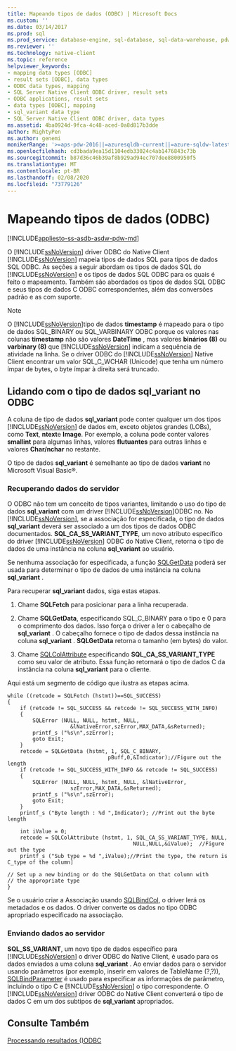 ```yaml
---
title: Mapeando tipos de dados (ODBC) | Microsoft Docs
ms.custom: ''
ms.date: 03/14/2017
ms.prod: sql
ms.prod_service: database-engine, sql-database, sql-data-warehouse, pdw
ms.reviewer: ''
ms.technology: native-client
ms.topic: reference
helpviewer_keywords:
- mapping data types [ODBC]
- result sets [ODBC], data types
- ODBC data types, mapping
- SQL Server Native Client ODBC driver, result sets
- ODBC applications, result sets
- data types [ODBC], mapping
- sql_variant data type
- SQL Server Native Client ODBC driver, data types
ms.assetid: 4ba0924d-9fca-4c48-aced-0a8d817b3dde
author: MightyPen
ms.author: genemi
monikerRange: '>=aps-pdw-2016||=azuresqldb-current||=azure-sqldw-latest||>=sql-server-2016||=sqlallproducts-allversions||>=sql-server-linux-2017||=azuresqldb-mi-current'
ms.openlocfilehash: cd3bada9ea15d1104edb33024c4ab1476843c73b
ms.sourcegitcommit: b87d36c46b39af8b929ad94ec707dee8800950f5
ms.translationtype: MT
ms.contentlocale: pt-BR
ms.lasthandoff: 02/08/2020
ms.locfileid: "73779126"
---
```

# <a name="mapping-data-types-odbc"></a>Mapeando tipos de dados (ODBC)
[!INCLUDE[appliesto-ss-asdb-asdw-pdw-md](../../includes/appliesto-ss-asdb-asdw-pdw-md.md)]

  O [!INCLUDE[ssNoVersion](../../includes/ssnoversion-md.md)] driver ODBC do Native Client [!INCLUDE[ssNoVersion](../../includes/ssnoversion-md.md)] mapeia tipos de dados SQL para tipos de dados SQL ODBC. As seções a seguir abordam os tipos de dados SQL do [!INCLUDE[ssNoVersion](../../includes/ssnoversion-md.md)] e os tipos de dados SQL ODBC para os quais é feito o mapeamento. Também são abordados os tipos de dados SQL ODBC e seus tipos de dados C ODBC correspondentes, além das conversões padrão e as com suporte.  
  
> [!NOTE]  
>  O [!INCLUDE[ssNoVersion](../../includes/ssnoversion-md.md)]tipo de dados **timestamp** é mapeado para o tipo de dados SQL_BINARY ou SQL_VARBINARY ODBC porque os valores nas colunas **timestamp** não são valores **DateTime** , mas valores **binários (8)** ou **varbinary (8)** que [!INCLUDE[ssNoVersion](../../includes/ssnoversion-md.md)] indicam a sequência de atividade na linha. Se o driver ODBC do [!INCLUDE[ssNoVersion](../../includes/ssnoversion-md.md)] Native Client encontrar um valor SQL_C_WCHAR (Unicode) que tenha um número ímpar de bytes, o byte ímpar à direita será truncado.  
  
## <a name="dealing-with-sql_variant-data-type-in-odbc"></a>Lidando com o tipo de dados sql_variant no ODBC  
 A coluna de tipo de dados **sql_variant** pode conter qualquer um dos tipos [!INCLUDE[ssNoVersion](../../includes/ssnoversion-md.md)] de dados em, exceto objetos grandes (LOBs), como **Text**, **ntext**e **Image**. Por exemplo, a coluna pode conter valores **smallint** para algumas linhas, valores **flutuantes** para outras linhas e valores **Char/nchar** no restante.  
  
 O tipo de dados **sql_variant** é semelhante ao tipo de dados **variant** no Microsoft Visual Basic®.  
  
### <a name="retrieving-data-from-the-server"></a>Recuperando dados do servidor  
 O ODBC não tem um conceito de tipos variantes, limitando o uso do tipo de dados **sql_variant** com um driver [!INCLUDE[ssNoVersion](../../includes/ssnoversion-md.md)]ODBC no. No [!INCLUDE[ssNoVersion](../../includes/ssnoversion-md.md)], se a associação for especificada, o tipo de dados **sql_variant** deverá ser associado a um dos tipos de dados ODBC documentados. **SQL_CA_SS_VARIANT_TYPE**, um novo atributo específico do driver [!INCLUDE[ssNoVersion](../../includes/ssnoversion-md.md)] ODBC do Native Client, retorna o tipo de dados de uma instância na coluna **sql_variant** ao usuário.  
  
 Se nenhuma associação for especificada, a função [SQLGetData](../../relational-databases/native-client-odbc-api/sqlgetdata.md) poderá ser usada para determinar o tipo de dados de uma instância na coluna **sql_variant** .  
  
 Para recuperar **sql_variant** dados, siga estas etapas.  
  
1.  Chame **SQLFetch** para posicionar para a linha recuperada.  
  
2.  Chame **SQLGetData**, especificando SQL_C_BINARY para o tipo e 0 para o comprimento dos dados. Isso força o driver a ler o cabeçalho de **sql_variant** . O cabeçalho fornece o tipo de dados dessa instância na coluna **sql_variant** . **SQLGetData** retorna o tamanho (em bytes) do valor.  
  
3.  Chame [SQLColAttribute](../../relational-databases/native-client-odbc-api/sqlcolattribute.md) especificando **SQL_CA_SS_VARIANT_TYPE** como seu valor de atributo. Essa função retornará o tipo de dados C da instância na coluna **sql_variant** para o cliente.  
  
 Aqui está um segmento de código que ilustra as etapas acima.  
  
```  
while ((retcode = SQLFetch (hstmt))==SQL_SUCCESS)  
{  
    if (retcode != SQL_SUCCESS && retcode != SQL_SUCCESS_WITH_INFO)  
    {  
        SQLError (NULL, NULL, hstmt, NULL,   
                    &lNativeError,szError,MAX_DATA,&sReturned);  
        printf_s ("%s\n",szError);  
        goto Exit;  
    }  
    retcode = SQLGetData (hstmt, 1, SQL_C_BINARY,   
                                pBuff,0,&Indicator);//Figure out the length  
    if (retcode != SQL_SUCCESS_WITH_INFO && retcode != SQL_SUCCESS)  
    {  
        SQLError (NULL, NULL, hstmt, NULL, &lNativeError,   
                    szError,MAX_DATA,&sReturned);  
        printf_s ("%s\n",szError);  
        goto Exit;  
    }  
    printf_s ("Byte length : %d ",Indicator); //Print out the byte length  
  
    int iValue = 0;  
    retcode = SQLColAttribute (hstmt, 1, SQL_CA_SS_VARIANT_TYPE, NULL,   
                                        NULL,NULL,&iValue);  //Figure out the type  
    printf_s ("Sub type = %d ",iValue);//Print the type, the return is C_type of the column]  
  
// Set up a new binding or do the SQLGetData on that column with   
// the appropriate type  
}  
```  
  
 Se o usuário criar a Associação usando [SQLBindCol](../../relational-databases/native-client-odbc-api/sqlbindcol.md), o driver lerá os metadados e os dados. O driver converte os dados no tipo ODBC apropriado especificado na associação.  
  
### <a name="sending-data-to-the-server"></a>Enviando dados ao servidor  
 **SQL_SS_VARIANT**, um novo tipo de dados específico para [!INCLUDE[ssNoVersion](../../includes/ssnoversion-md.md)] o driver ODBC do Native Client, é usado para os dados enviados a uma coluna **sql_variant** . Ao enviar dados para o servidor usando parâmetros (por exemplo, inserir em valores de TableName (?,?)), [SQLBindParameter](../../relational-databases/native-client-odbc-api/sqlbindparameter.md) é usado para especificar as informações de parâmetro, incluindo o tipo C e [!INCLUDE[ssNoVersion](../../includes/ssnoversion-md.md)] o tipo correspondente. O [!INCLUDE[ssNoVersion](../../includes/ssnoversion-md.md)] driver ODBC do Native Client converterá o tipo de dados C em um dos subtipos de **sql_variant** apropriados.  
  
## <a name="see-also"></a>Consulte Também  
 [Processando resultados &#40;&#41;ODBC](../../relational-databases/native-client-odbc-results/processing-results-odbc.md)  
  
  
